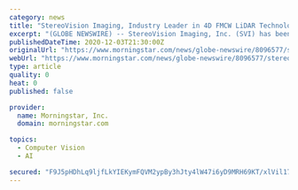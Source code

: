 ```yaml
---
category: news
title: "StereoVision Imaging, Industry Leader in 4D FMCW LiDAR Technology, Adds Five New Continuation Patents to Extensive IP Portfolio"
excerpt: "(GLOBE NEWSWIRE) -- StereoVision Imaging, Inc. (SVI) has been granted four new continuation patents by the United States Patent and Trademark Office (USPTO) and one new continuation patent issued by the European Patent Office."
publishedDateTime: 2020-12-03T21:30:00Z
originalUrl: "https://www.morningstar.com/news/globe-newswire/8096577/stereovision-imaging-industry-leader-in-4d-fmcw-lidar-technology-adds-five-new-continuation-patents-to-extensive-ip-portfolio"
webUrl: "https://www.morningstar.com/news/globe-newswire/8096577/stereovision-imaging-industry-leader-in-4d-fmcw-lidar-technology-adds-five-new-continuation-patents-to-extensive-ip-portfolio"
type: article
quality: 0
heat: 0
published: false

provider:
  name: Morningstar, Inc.
  domain: morningstar.com

topics:
  - Computer Vision
  - AI

secured: "F9J5pHDhLq9ljfLkYIEKymFQVM2ypBy3hJty4lW47i6yD9MRH69KT/xlVil17btYvbEpEPEBfr4E9uUldYc6eazmF/BdqDAK+cNnFteYGfRqHPBUUAizIUP0e0MRbQHX50sCbiRplYfIkp5FjnRzA+VrDIykS9IX6679mRX37yu+PUeVEjkItM0wkm7QboKiZYITyRNOAbihHAsCOKMBqmHGtl6WW5kKiEFsCfjCE32KzKdLgvD7uD37mtZKEMxUNd9d3oFcMOeAPGrUDBfEUkd0S295cdkekvadtD8CO389y84PHckIOx5P5d/zdqt1Tou7UXDtLxIl9wwJmnf37Fz/Rgtucpm8eyEeTNRDR3A=;5pc2S1LcGfzyXadBxsejVg=="
---
```


